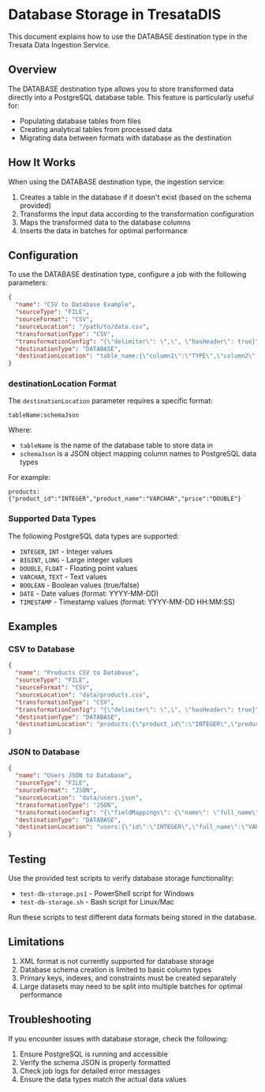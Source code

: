 # Database Storage in TresataDIS

This document explains how to use the DATABASE destination type in the Tresata Data Ingestion Service.

## Overview

The DATABASE destination type allows you to store transformed data directly into a PostgreSQL database table. This feature is particularly useful for:

- Populating database tables from files
- Creating analytical tables from processed data
- Migrating data between formats with database as the destination

## How It Works

When using the DATABASE destination type, the ingestion service:

1. Creates a table in the database if it doesn't exist (based on the schema provided)
2. Transforms the input data according to the transformation configuration
3. Maps the transformed data to the database columns
4. Inserts the data in batches for optimal performance

## Configuration

To use the DATABASE destination type, configure a job with the following parameters:

```json
{
  "name": "CSV to Database Example",
  "sourceType": "FILE",
  "sourceFormat": "CSV",
  "sourceLocation": "/path/to/data.csv",
  "transformationType": "CSV",
  "transformationConfig": "{\"delimiter\": \",\", \"hasHeader\": true}",
  "destinationType": "DATABASE",
  "destinationLocation": "table_name:{\"column1\":\"TYPE\",\"column2\":\"TYPE\"}"
}
```

### destinationLocation Format

The `destinationLocation` parameter requires a specific format:

```
tableName:schemaJson
```

Where:
- `tableName` is the name of the database table to store data in
- `schemaJson` is a JSON object mapping column names to PostgreSQL data types

For example:
```
products:{"product_id":"INTEGER","product_name":"VARCHAR","price":"DOUBLE"}
```

### Supported Data Types

The following PostgreSQL data types are supported:

- `INTEGER`, `INT` - Integer values
- `BIGINT`, `LONG` - Large integer values
- `DOUBLE`, `FLOAT` - Floating point values
- `VARCHAR`, `TEXT` - Text values
- `BOOLEAN` - Boolean values (true/false)
- `DATE` - Date values (format: YYYY-MM-DD)
- `TIMESTAMP` - Timestamp values (format: YYYY-MM-DD HH:MM:SS)

## Examples

### CSV to Database

```json
{
  "name": "Products CSV to Database",
  "sourceType": "FILE",
  "sourceFormat": "CSV",
  "sourceLocation": "data/products.csv",
  "transformationType": "CSV",
  "transformationConfig": "{\"delimiter\": \",\", \"hasHeader\": true}",
  "destinationType": "DATABASE",
  "destinationLocation": "products:{\"product_id\":\"INTEGER\",\"product_name\":\"VARCHAR\",\"category\":\"VARCHAR\",\"price\":\"DOUBLE\",\"stock_quantity\":\"INTEGER\"}"
}
```

### JSON to Database

```json
{
  "name": "Users JSON to Database",
  "sourceType": "FILE",
  "sourceFormat": "JSON",
  "sourceLocation": "data/users.json",
  "transformationType": "JSON",
  "transformationConfig": "{\"fieldMappings\": {\"name\": \"full_name\"}}",
  "destinationType": "DATABASE",
  "destinationLocation": "users:{\"id\":\"INTEGER\",\"full_name\":\"VARCHAR\",\"email\":\"VARCHAR\",\"active\":\"BOOLEAN\"}"
}
```

## Testing

Use the provided test scripts to verify database storage functionality:

- `test-db-storage.ps1` - PowerShell script for Windows
- `test-db-storage.sh` - Bash script for Linux/Mac

Run these scripts to test different data formats being stored in the database.

## Limitations

1. XML format is not currently supported for database storage
2. Database schema creation is limited to basic column types
3. Primary keys, indexes, and constraints must be created separately
4. Large datasets may need to be split into multiple batches for optimal performance

## Troubleshooting

If you encounter issues with database storage, check the following:

1. Ensure PostgreSQL is running and accessible
2. Verify the schema JSON is properly formatted
3. Check job logs for detailed error messages
4. Ensure the data types match the actual data values
